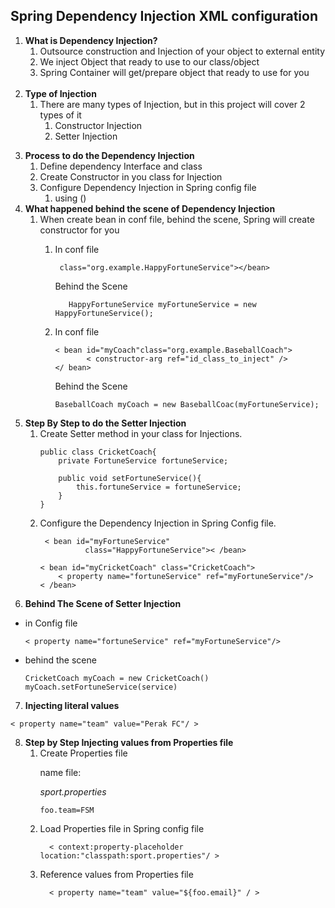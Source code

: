 ## Spring Dependency Injection XML configuration

1) **What is Dependency Injection?**
   1. Outsource construction and Injection of your object to external entity
   2. We inject Object that ready to use to our class/object
   3. Spring Container will get/prepare object that ready to use for you<br><br>
2) **Type of Injection**
   1. There are many types of Injection, but in this project will cover 2 types of it
      1. Constructor Injection
      2. Setter Injection
3. **Process to do the Dependency Injection**
   1. Define dependency Interface and class
   2. Create Constructor in you class for Injection
   3. Configure Dependency Injection in Spring config file
        1. using (<constructor-arg ref="id_class_to_inject"/>)
4. **What happened behind the scene of Dependency Injection**
   1. When create bean in conf file, behind the scene, Spring will create constructor for you
      1. In conf file 
         ```< bean id="myFortuneService"
          class="org.example.HappyFortuneService"></bean>
         ```
         Behind the Scene 
         ```
            HappyFortuneService myFortuneService = new HappyFortuneService();
         ```
        
        2. In conf file 
           ```
           < bean id="myCoach"class="org.example.BaseballCoach">
                  < constructor-arg ref="id_class_to_inject" /> 
           </ bean>
           ```
           Behind the Scene
            ```
            BaseballCoach myCoach = new BaseballCoac(myFortuneService);
            ```
5. **Step By Step to do the Setter Injection**
   1. Create Setter method in your class for Injections.
        ```
      public class CricketCoach{
            private FortuneService fortuneService;
            
            public void setFortuneService(){
                this.fortuneService = fortuneService;
            }
      }
      ```
   2. Configure the Dependency Injection in Spring Config file.
      ```
       < bean id="myFortuneService" 
                class="HappyFortuneService">< /bean>

      < bean id="myCricketCoach" class="CricketCoach">
          < property name="fortuneService" ref="myFortuneService"/>
      < /bean>
      ```
6. **Behind The Scene of Setter Injection**
- in Config file
    ```
  < property name="fortuneService" ref="myFortuneService"/>
    ```
- behind the scene
   ```
   CricketCoach myCoach = new CricketCoach()
   myCoach.setFortuneService(service)
   ```

7. **Injecting literal values**
```
< property name="team" value="Perak FC"/ >
```

8. **Step by Step Injecting values from Properties file**
   1. Create Properties file
      <p>name file: </p><i>sport.properties</i>
       <pre><code>foo.team=FSM</code></pre>
   2. Load Properties file in Spring config file
      ```
        < context:property-placeholder location:"classpath:sport.properties"/ >
      ```
   3. Reference values from Properties file
      ```
        < property name="team" value="${foo.email}" / >
      ```
  
